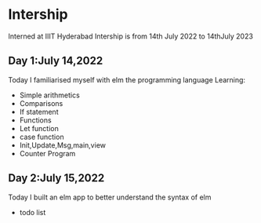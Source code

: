 # Intership
Interned at IIIT Hyderabad
Intership is from 14th July 2022 to 14thJuly 2023 

## Day 1:July 14,2022

Today I familiarised myself with elm the programming language
Learning:

* Simple arithmetics
* Comparisons
* If statement
* Functions
* Let function
* case function
* Init,Update,Msg,main,view
* Counter Program

## Day 2:July 15,2022

Today I built an elm app to better understand the syntax of elm
* todo list
